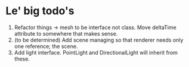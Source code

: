 # Le' big todo's

1. Refactor things -> mesh to be interface not class. Move deltaTime attribute to somewhere that makes sense.
2. (to be determined) Add scene managing so that renderer needs only one reference; the scene. 
3. Add light interface. PointLight and DirectionalLight will inherit from these.